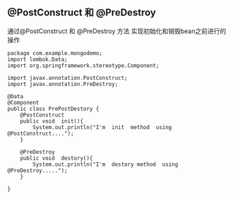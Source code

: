  ## @PostConstruct 和 @PreDestroy
 
通过@PostConstruct 和 @PreDestroy 方法 实现初始化和销毁bean之前进行的操作

```
package com.example.mongodemo;
import lombok.Data;
import org.springframework.stereotype.Component;

import javax.annotation.PostConstruct;
import javax.annotation.PreDestroy;

@Data
@Component
public class PrePostDestory {
    @PostConstruct
    public void  init(){
        System.out.println("I'm  init  method  using  @PostConstruct....");
    }

    @PreDestroy
    public void  destory(){
        System.out.println("I'm  destory method  using  @PreDestroy.....");
    }

}
```

